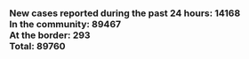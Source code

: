 ### New cases reported during the past 24 hours: 14168<br/>In the community: 89467<br/>At the border: 293<br/>Total: 89760
